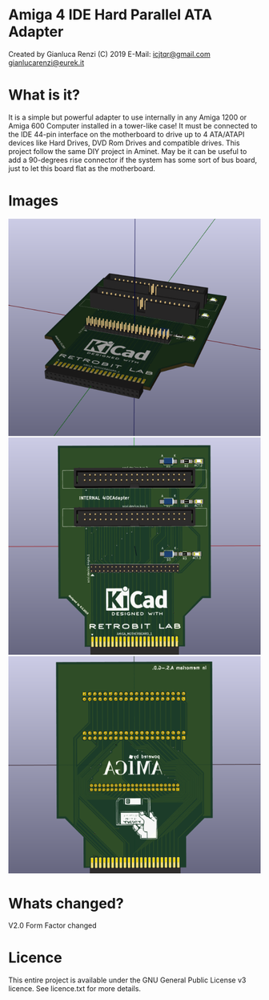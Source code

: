 # Amiga 4 IDE Hard Parallel ATA Adapter
Created by Gianluca Renzi (C) 2019
E-Mail: <icjtqr@gmail.com>
<gianlucarenzi@eurek.it>

# What is it?
It is a simple but powerful adapter to use internally in any Amiga 1200 or Amiga 600 Computer installed in a tower-like case!
It must be connected to the IDE 44-pin interface on the motherboard to drive up to 4 ATA/ATAPI devices like Hard Drives, DVD Rom Drives and compatible drives.
This project follow the same DIY project in Aminet.
May be it can be useful to add a 90-degrees rise connector if the system has some sort of bus board, just to let this board flat as the motherboard.

# Images
[![](images/4IDEAdapter.png "Board Overall")](#features)
[![](images/4IDEAdapter-f.png "Board Front")](#features)
[![](images/4IDEAdapter-b.png "Board Back")](#features)

# Whats changed?
V2.0 Form Factor changed

# Licence
This entire project is available under the GNU General Public License v3 licence.
See licence.txt for more details.
